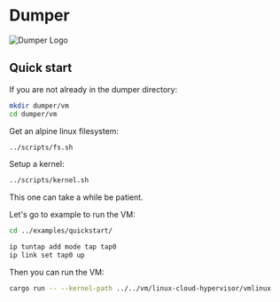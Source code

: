 # Dumper

![Dumper Logo](https://cdn.discordapp.com/attachments/1351126477852119060/1352683557264294069/dumper_lumper_logo.jpg?ex=67dee83b&is=67dd96bb&hm=36c450eb3ee634e3bb54f632ea9ade34cbe24b988237c27f442cd87c55f751d5&)


## Quick start

If you are not already in the dumper directory:
```sh
mkdir dumper/vm
cd dumper/vm
```

Get an alpine linux filesystem:
```sh
../scripts/fs.sh
```

Setup a kernel:
```sh
../scripts/kernel.sh
```
This one can take a while be patient.

Let's go to example to run the VM:
```sh
cd ../examples/quickstart/
```

```sh
ip tuntap add mode tap tap0 
ip link set tap0 up
```

Then you can run the VM:
```sh
cargo run -- --kernel-path ../../vm/linux-cloud-hypervisor/vmlinux
```

